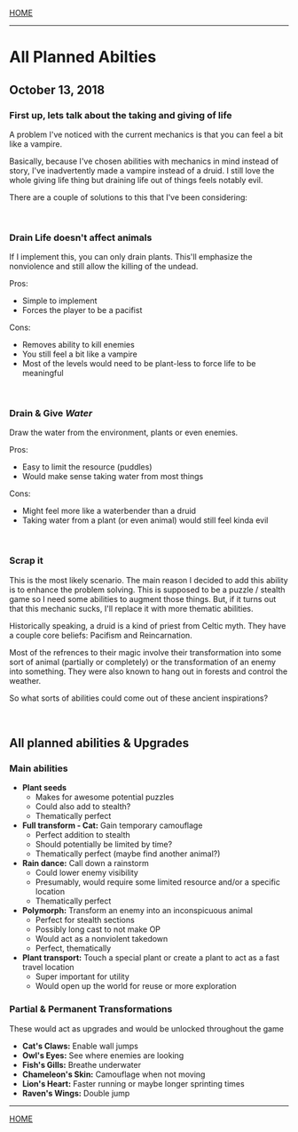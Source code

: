 
[HOME](https://avijr.com)

---

# All Planned Abilties
## October 13, 2018

### First up, lets talk about the taking and giving of life

A problem I've noticed with the current mechanics is that you can feel a bit like a vampire.

Basically, because I've chosen abilities with mechanics in mind instead of story, I've inadvertently made a vampire instead of a druid. I still love the whole giving life thing but draining life out of things feels notably evil.

There are a couple of solutions to this that I've been considering:

<br/>

### Drain Life doesn't affect animals

If I implement this, you can only drain plants. This'll emphasize the nonviolence and still allow the killing of the undead.

Pros:
- Simple to implement
- Forces the player to be a pacifist

Cons:
- Removes ability to kill enemies
- You still feel a bit like a vampire
- Most of the levels would need to be plant-less to force life to be meaningful

<br/>

### Drain & Give *Water*

Draw the water from the environment, plants or even enemies.

Pros:
- Easy to limit the resource (puddles)
- Would make sense taking water from most things

Cons:
- Might feel more like a waterbender than a druid
- Taking water from a plant (or even animal) would still feel kinda evil

<br/>

### Scrap it

This is the most likely scenario. The main reason I decided to add this ability is to enhance the problem solving. This is supposed to be a puzzle / stealth game so I need some abilities to augment those things. But, if it turns out that this mechanic sucks, I'll replace it with more thematic abilities.

Historically speaking, a druid is a kind of priest from Celtic myth. They have a couple core beliefs: Pacifism and Reincarnation.

Most of the refrences to their magic involve their transformation into some sort of animal (partially or completely) or the transformation of an enemy into something. They were also known to hang out in forests and control the weather.

So what sorts of abilities could come out of these ancient inspirations?

<br/>

## All planned abilities & Upgrades
### Main abilities
- **Plant seeds**
  - Makes for awesome potential puzzles
  - Could also add to stealth?
  - Thematically perfect
- **Full transform - Cat:** Gain temporary camouflage
  - Perfect addition to stealth
  - Should potentially be limited by time?
  - Thematically perfect (maybe find another animal?)
- **Rain dance:** Call down a rainstorm
  - Could lower enemy visibility
  - Presumably, would require some limited resource and/or a specific location
  - Thematically perfect
- **Polymorph:** Transform an enemy into an inconspicuous animal
  - Perfect for stealth sections
  - Possibly long cast to not make OP
  - Would act as a nonviolent takedown
  - Perfect, thematically
- **Plant transport:** Touch a special plant or create a plant to act as a fast travel location
  - Super important for utility
  - Would open up the world for reuse or more exploration
  
### Partial & Permanent Transformations
These would act as upgrades and would be unlocked throughout the game
- **Cat's Claws:** Enable wall jumps
- **Owl's Eyes:** See where enemies are looking
- **Fish's Gills:** Breathe underwater
- **Chameleon's Skin:** Camouflage when not moving
- **Lion's Heart:** Faster running or maybe longer sprinting times
- **Raven's Wings:** Double jump


---

[HOME](https://avijr.com)

